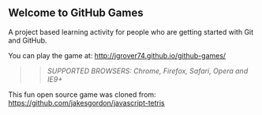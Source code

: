 ## Welcome to GitHub Games

A project based learning activity for people who are getting started with Git and GitHub.

You can play the game at: http://jgrover74.github.io/github-games/

>> _*SUPPORTED BROWSERS*: Chrome, Firefox, Safari, Opera and IE9+_

This fun open source game was cloned from: https://github.com/jakesgordon/javascript-tetris
